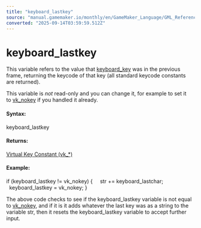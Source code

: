 ```yaml
---
title: "keyboard_lastkey"
source: "manual.gamemaker.io/monthly/en/GameMaker_Language/GML_Reference/Game_Input/Keyboard_Input/keyboard_lastkey.htm"
converted: "2025-09-14T03:59:59.512Z"
---
```


# keyboard\_lastkey

This variable refers to the value that [keyboard\_key](../../../../../../../GameMaker_Language/GML_Reference/Game_Input/Keyboard_Input/keyboard_key.md) was in the previous frame, returning the keycode of that key (all standard keycode constants are returned).

This variable is _not_ read-only and you can change it, for example to set it to [vk\_nokey](Keyboard_Input.htm#vk_nokey) if you handled it already.

#### **Syntax:**

keyboard\_lastkey

#### **Returns:**

[Virtual Key Constant (vk\_\*)](Keyboard_Input.htm#table)

#### **Example:**

if (keyboard\_lastkey != vk\_nokey)
{
    str += keyboard\_lastchar;
    keyboard\_lastkey = vk\_nokey;
}

The above code checks to see if the keyboard\_lastkey variable is not equal to [vk\_nokey](Keyboard_Input.htm#vk_nokey), and if it is it adds whatever the last key was as a string to the variable str, then it resets the keyboard\_lastkey variable to accept further input.